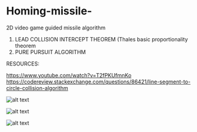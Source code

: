 # Homing-missile-
2D video game guided missile algorithm

1) LEAD COLLISION INTERCEPT THEOREM (Thales basic proportionality theorem
2) PURE PURSUIT ALGORITHM  

RESOURCES:

https://www.youtube.com/watch?v=T2fPKUfmnKo
https://codereview.stackexchange.com/questions/86421/line-segment-to-circle-collision-algorithm


![alt text](https://github.com/yoyoberenguer/Homing-missile-/ScreenDump439.png)

![alt text](https://github.com/yoyoberenguer/Homing-missile-/ScreenDump456.png)

![alt text](https://github.com/yoyoberenguer/Homing-missile-/ScreenDump121.png)

